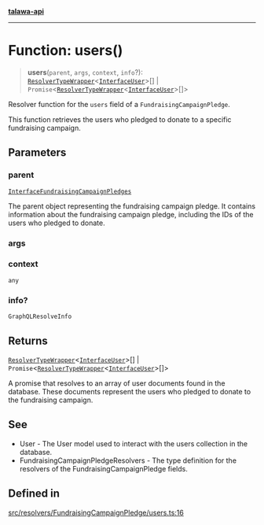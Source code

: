 [**talawa-api**](../../../../README.md)

***

# Function: users()

> **users**(`parent`, `args`, `context`, `info`?): [`ResolverTypeWrapper`](../../../../types/generatedGraphQLTypes/type-aliases/ResolverTypeWrapper.md)\<[`InterfaceUser`](../../../../models/User/interfaces/InterfaceUser.md)\>[] \| `Promise`\<[`ResolverTypeWrapper`](../../../../types/generatedGraphQLTypes/type-aliases/ResolverTypeWrapper.md)\<[`InterfaceUser`](../../../../models/User/interfaces/InterfaceUser.md)\>[]\>

Resolver function for the `users` field of a `FundraisingCampaignPledge`.

This function retrieves the users who pledged to donate to a specific fundraising campaign.

## Parameters

### parent

[`InterfaceFundraisingCampaignPledges`](../../../../models/FundraisingCampaignPledge/interfaces/InterfaceFundraisingCampaignPledges.md)

The parent object representing the fundraising campaign pledge. It contains information about the fundraising campaign pledge, including the IDs of the users who pledged to donate.

### args

### context

`any`

### info?

`GraphQLResolveInfo`

## Returns

[`ResolverTypeWrapper`](../../../../types/generatedGraphQLTypes/type-aliases/ResolverTypeWrapper.md)\<[`InterfaceUser`](../../../../models/User/interfaces/InterfaceUser.md)\>[] \| `Promise`\<[`ResolverTypeWrapper`](../../../../types/generatedGraphQLTypes/type-aliases/ResolverTypeWrapper.md)\<[`InterfaceUser`](../../../../models/User/interfaces/InterfaceUser.md)\>[]\>

A promise that resolves to an array of user documents found in the database. These documents represent the users who pledged to donate to the fundraising campaign.

## See

 - User - The User model used to interact with the users collection in the database.
 - FundraisingCampaignPledgeResolvers - The type definition for the resolvers of the FundraisingCampaignPledge fields.

## Defined in

[src/resolvers/FundraisingCampaignPledge/users.ts:16](https://github.com/Suyash878/talawa-api/blob/095e6964ce2a06c1c30d1acf81b6162203f1db91/src/resolvers/FundraisingCampaignPledge/users.ts#L16)
